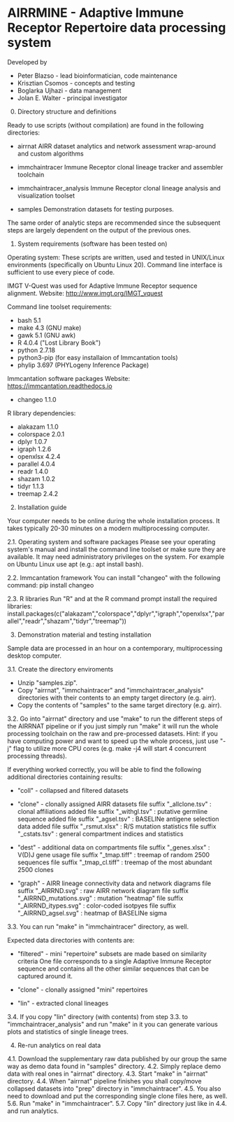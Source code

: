 AIRRMINE - Adaptive Immune Receptor Repertoire data processing system
=====================================================================

Developed by
 * Peter Blazso      - lead bioinformatician, code maintenance
 * Krisztian Csomos  - concepts and testing
 * Boglarka Ujhazi   - data management
 * Jolan E. Walter   - principal investigator


0. Directory structure and definitions

Ready to use scripts (without compilation) are found in the following
directories:

* airrnat
  AIRR dataset analytics and network assessment wrap-around and custom
  algorithms

* immchaintracer
  Immune Receptor clonal lineage tracker and assembler toolchain

* immchaintracer_analysis
  Immune Receptor clonal lineage analysis and visualization toolset

* samples
  Demonstration datasets for testing purposes.

The same order of analytic steps are recommended since the subsequent
steps are largely dependent on the output of the previous ones.


1. System requirements (software has been tested on)

Operating system:
These scripts are written, used and tested in UNIX/Linux environments
(specifically on Ubuntu Linux 20).
Command line interface is sufficient to use every piece of code.

IMGT V-Quest was used for Adaptive Immune Receptor sequence alignment.
Website: http://www.imgt.org/IMGT_vquest

Command line toolset requirements:
* bash    5.1
* make    4.3 (GNU make)
* gawk    5.1 (GNU awk)
* R       4.0.4  ("Lost Library Book")
* python  2.7.18
* python3-pip   (for easy installaion of Immcantation tools)
* phylip  3.697 (PHYLogeny Inference Package)

Immcantation software packages
Website: https://immcantation.readthedocs.io
* changeo      1.1.0

R library dependencies:
* alakazam     1.1.0
* colorspace   2.0.1
* dplyr        1.0.7
* igraph       1.2.6
* openxlsx     4.2.4
* parallel     4.0.4
* readr        1.4.0
* shazam       1.0.2
* tidyr        1.1.3
* treemap      2.4.2

2. Installation guide 

Your computer needs to be online during the whole installation process.
It takes typically 20-30 minutes on a modern multiprocessing computer.

2.1. Operating system and software packages
Please see your operating system's manual and install the command line
toolset or make sure they are available. It may need administratory 
privileges on the system. 
For example on Ubuntu Linux use apt (e.g.: apt install bash).

2.2. Immcantation framework
You can install "changeo" with the following command:
 pip install changeo

2.3. R libraries
Run "R" and at the R command prompt install the required libraries:
 install.packages(c("alakazam","colorspace","dplyr","igraph","openxlsx","parallel","readr","shazam","tidyr","treemap"))


3. Demonstration material and testing installation

Sample data are processed in an hour on a contemporary, multiprocessing desktop
computer. 

3.1. Create the directory enviroments
* Unzip "samples.zip".
* Copy "airrnat", "immchaintracer" and "immchaintracer_analysis" directories
with their contents to an empty target directory (e.g. airr).
* Copy the contents of "samples" to the same target directory (e.g. airr).

3.2. Go into "airrnat" directory and use "make" to run the different steps of
the AIRRNAT pipeline or if you just simply run "make" it will run the whole
processing toolchain on the raw and pre-processed datasets.
Hint: if you have computing power and want to speed up the whole process, just
use "-j" flag to utilize more CPU cores (e.g. make -j4 will start 4 concurrent
processing threads).

If everything worked correctly, you will be able to find the following
additional directories containing results:

* "coll"    - collapsed and filtered datasets 

* "clone"   - clonally assigned AIRR datasets
  file suffix "_allclone.tsv" : clonal affiliations added
  file suffix "_withgl.tsv"   : putative germline sequence added
  file suffix "_agsel.tsv"    : BASELINe antigene selection data added
  file suffix "_rsmut.xlsx"   : R/S mutation statistics
  file suffix "_cstats.tsv"   : general compartment indices and statistics

* "dest"    - additional data on compartments
  file suffix "_genes.xlsx"   : V(D)J gene usage
  file suffix "_tmap.tiff"    : treemap of random 2500 sequences
  file suffix "_tmap_cl.tiff" : treemap of the most abundant 2500 clones

* "graph"   - AIRR lineage connectivity data and network diagrams
  file suffix "_AIRRND.svg"   : raw AIRR network diagram
  file suffix "_AIRRND_mutations.svg" : mutation "heatmap"
  file suffix "_AIRRND_itypes.svg" : color-coded isotpyes
  file suffix "_AIRRND_agsel.svg"  : heatmap of BASELINe sigma

3.3. You can run "make" in "immchaintracer" directory, as well.

Expected data directories with contents are:

* "filtered" - mini "repertoire" subsets are made based on similarity criteria
  One file corresponds to a single Adaptive Immune Receptor sequence and contains 
  all the other similar sequences that can be captured around it.

* "clone"    - clonally assigned "mini" repertoires
* "lin"      - extracted clonal lineages

3.4. If you copy "lin" directory (with contents) from step 3.3. to
"immchaintracer_analysis" and run "make" in it you can generate various plots
and statistics of single lineage trees.


4. Re-run analytics on real data

4.1. Download the supplementary raw data published by our group the same way as
demo data found in "samples" directory.
4.2. Simply replace demo data with real ones in "airrnat" directory.
4.3. Start "make" in "airrnat" directory. 
4.4. When "airrnat" pipeline finishes you shall copy/move collapsed datasets
into "prep" directory in "immchaintracer".
4.5. You also need to download and put the corresponding single clone files
here, as well.
5.6. Run "make" in "immchaintracer".
5.7. Copy "lin" directory just like in 4.4. and run analytics.
